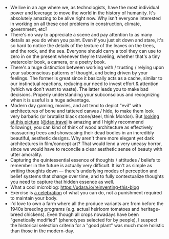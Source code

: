 - We live in an age where we, as technologists, have the most individual power and leverage to move the world in the history of humanity. It's absolutely amazing to be alive right now. Why isn't everyone interested in working on all these cool problems in construction, climate, government, etc?
- There's no way to appreciate a scene and pay attention to as many details as you do when you paint. Even if you just sit down and stare, it's so hard to notice the details of the texture of the leaves on the trees, and the rock, and the sea. Everyone should carry a tool they can use to zero in on the present whenever they're traveling, whether that's a tiny watercolor book, a camera, or a poetry book.
- There's a huge distinction between working with / trusting / relying upon your subconscious patterns of thought, and being driven by your feelings. The former is great since it basically acts as a cache, similar to our instinctual reactions, reducing our need to invest effort & attention (which we don't want to waste). The latter leads you to make bad decisions. Properly understanding your subconscious and recognizing when it is useful is a huge advantage.
- Modern day gaming, movies, and art tend to depict "evil" with architectures of bone and tattered canvas / hide, to make them look very barbaric (or brutalist black stone/steel, think Mordor). But [looking at this picture](https://www.instagram.com/p/Cjz71ckKgQO/?igshid=YmMyMTA2M2Y=) ([@dao.travel](https://www.instagram.com/dao.travel/) is amazing and I highly recommend following), you can kind of think of wood architecture as effectively massacring trees and showcasing their dead bodies in an incredibly beautiful, aesthetic designs. Why aren't there more elegant yet dark architectures in film/concept art? That would lend a very uneasy horror, since we would have to reconcile a clear aesthetic sense of beauty with utter amorality.
- Capturing the quintessential essence of thoughts / attitudes / beliefs to remember in the future is actually very difficult. It isn't as simple as writing thoughts down — there's underlying modes of perception and belief systems that change over time, and to fully contextualize thoughts you need to capture that hidden essence as well.
- What a cool microblog: https://udara.io/reinventing-this-blog
- Exercise is [a celebration](https://external-preview.redd.it/VDPvosbeTFKlG1CXSzynW6L-ifguJBMw8TFBeshnX68.jpg?auto=webp&s=88c3da021cc0f3003992ddc6e5904221ceb0c119) of what you can do, not a punishment required to maintain your body.
- I'd love to own a farm where all the produce variants are from before the 1940s breeding programs (e.g. actual heirloom tomatoes and heritage-breed chickens). Even though all crops nowadays have been "genetically modified" (phenotypes selected for by people), I suspect the historical selection criteria for a "good plant" was much more holistic than those in the modern-day.
